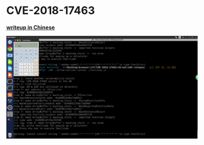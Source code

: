 # CVE-2018-17463

**[writeup in Chinese](http://p4nda.top/2019/06/11/%C2%96CVE-2018-17463/)**

![](./result.png)

